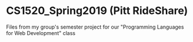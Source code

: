 # CS1520_Spring2019 (Pitt RideShare)
Files from my group's semester project for our "Programming Languages for Web Development" class
